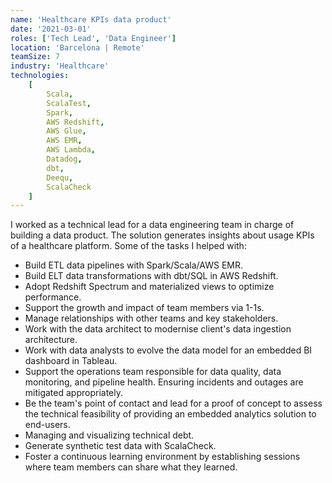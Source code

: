 ```yaml
---
name: 'Healthcare KPIs data product'
date: '2021-03-01'
roles: ['Tech Lead', 'Data Engineer']
location: 'Barcelona | Remote'
teamSize: 7
industry: 'Healthcare'
technologies:
    [
        Scala,
        ScalaTest,
        Spark,
        AWS Redshift,
        AWS Glue,
        AWS EMR,
        AWS Lambda,
        Datadog,
        dbt,
        Deequ,
        ScalaCheck
    ]
---
```


I worked as a technical lead for a data engineering team in charge of building a data product. The solution generates insights about usage KPIs of a healthcare platform. Some of the tasks I helped with:

-   Build ETL data pipelines with Spark/Scala/AWS EMR.
-   Build ELT data transformations with dbt/SQL in AWS Redshift.
-   Adopt Redshift Spectrum and materialized views to optimize performance.
-   Support the growth and impact of team members via 1-1s.
-   Manage relationships with other teams and key stakeholders.
-   Work with the data architect to modernise client's data ingestion architecture.
-   Work with data analysts to evolve the data model for an embedded BI dashboard in Tableau.
-   Support the operations team responsible for data quality, data monitoring, and pipeline health. Ensuring incidents and outages are mitigated appropriately.
-   Be the team's point of contact and lead for a proof of concept to assess the technical feasibility of providing an embedded analytics solution to end-users.
-   Managing and visualizing technical debt.
-   Generate synthetic test data with ScalaCheck.
-   Foster a continuous learning environment by establishing sessions where team members can share what they learned.
